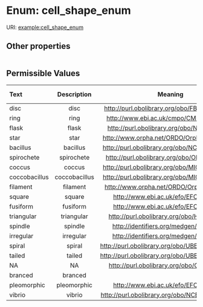 
# Enum: cell_shape_enum




URI: [example:cell_shape_enum](https://w3id.org/examplecell_shape_enum)


## Other properties

|  |  |  |
| --- | --- | --- |

## Permissible Values

| Text | Description | Meaning | Other Information |
| :--- | :---: | :---: | ---: |
| disc  | disc  | http://purl.obolibrary.org/obo/FBbt_00001768 |  |
| ring | ring | http://www.ebi.ac.uk/cmpo/CMPO_0000302 |  |
| flask | flask | http://purl.obolibrary.org/obo/NCIT_C96144 |  |
| star | star | http://www.orpha.net/ORDO/Orphanet_140952 |  |
| bacillus | bacillus | http://purl.obolibrary.org/obo/NCBITaxon_1471 |  |
| spirochete | spirochete | http://purl.obolibrary.org/obo/OMP_0000125 |  |
| coccus | coccus | http://purl.obolibrary.org/obo/MICRO_0000402 |  |
| coccobacillus | coccobacillus | http://purl.obolibrary.org/obo/MICRO_0000366 |  |
| filament | filament | http://www.orpha.net/ORDO/Orphanet_98904 |  |
| square | square | http://www.ebi.ac.uk/efo/EFO_0007843 |  |
| fusiform | fusiform | http://www.ebi.ac.uk/efo/EFO_0010305 |  |
| triangular | triangular | http://purl.obolibrary.org/obo/HP_0000325 |  |
| spindle | spindle | http://identifiers.org/medgen/C1968782 |  |
| irregular | irregular | http://identifiers.org/medgen/C0156404 |  |
| spiral | spiral | http://purl.obolibrary.org/obo/UBERON_0002227 |  |
| tailed | tailed | http://purl.obolibrary.org/obo/UBERON_0002533 |  |
| NA | NA | http://purl.obolibrary.org/obo/CL_0000895 |  |
| branced | branced |  |  |
| pleomorphic | pleomorphic | http://www.ebi.ac.uk/efo/EFO_1001972 |  |
| vibrio | vibrio | http://purl.obolibrary.org/obo/NCBITaxon_55601 |  |

